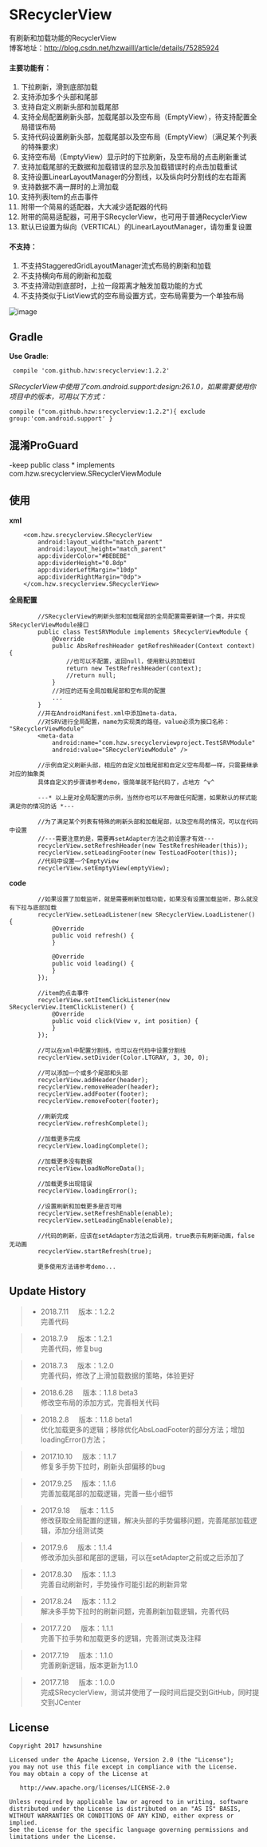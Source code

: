 ﻿# SRecyclerView
有刷新和加载功能的RecyclerView</br>
博客地址：http://blog.csdn.net/hzwailll/article/details/75285924

#### 主要功能有：
1. 下拉刷新，滑到底部加载
2. 支持添加多个头部和尾部
3. 支持自定义刷新头部和加载尾部
4. 支持全局配置刷新头部，加载尾部以及空布局（EmptyView），待支持配置全局错误布局
5. 支持代码设置刷新头部，加载尾部以及空布局（EmptyView）（满足某个列表的特殊要求）
6. 支持空布局（EmptyView）显示时的下拉刷新，及空布局的点击刷新重试
7. 支持加载尾部的无数据和加载错误的显示及加载错误时的点击加载重试
8. 支持设置LinearLayoutManager的分割线，以及纵向时分割线的左右距离
9. 支持数据不满一屏时的上滑加载
10. 支持列表Item的点击事件
11. 附带一个简易的适配器，大大减少适配器的代码
12. 附带的简易适配器，可用于SRecyclerView，也可用于普通RecyclerView
13. 默认已设置为纵向（VERTICAL）的LinearLayoutManager，请勿重复设置

#### 不支持：
1. 不支持StaggeredGridLayoutManager流式布局的刷新和加载
2. 不支持横向布局的刷新和加载
3. 不支持滑动到底部时，上拉一段距离才触发加载功能的方式
4. 不支持类似于ListView式的空布局设置方式，空布局需要为一个单独布局


![image](https://github.com/HzwSunshine/SRecyclerView/blob/master/srecyclerview.gif)


##  Gradle
**Use Gradle**:&nbsp;&nbsp;&nbsp;&nbsp;

     compile 'com.github.hzw:srecyclerview:1.2.2'


*SRecyclerView中使用了com.android.support:design:26.1.0，如果需要使用你项目中的版本，可用以下方式：*

    compile ("com.github.hzw:srecyclerview:1.2.2"){ exclude group:'com.android.support' }



## 混淆ProGuard
-keep public class * implements com.hzw.srecyclerview.SRecyclerViewModule


## 使用
**xml**

```
    <com.hzw.srecyclerview.SRecyclerView
        android:layout_width="match_parent"
        android:layout_height="match_parent"
        app:dividerColor="#BEBEBE"
        app:dividerHeight="0.8dp"
        app:dividerLeftMargin="10dp"
        app:dividerRightMargin="0dp">
    </com.hzw.srecyclerview.SRecyclerView>
```
**全局配置**

```
        //SRecyclerView的刷新头部和加载尾部的全局配置需要新建一个类，并实现SRecyclerViewModule接口
        public class TestSRVModule implements SRecyclerViewModule {
            @Override
            public AbsRefreshHeader getRefreshHeader(Context context) {
                //也可以不配置，返回null，使用默认的加载UI
                return new TestRefreshHeader(context);
                //return null;
            }
            //对应的还有全局加载尾部和空布局的配置
            ...
        }
        //并在AndroidManifest.xml中添加meta-data，
        //对SRV进行全局配置，name为实现类的路径，value必须为接口名称： "SRecyclerViewModule"
        <meta-data
            android:name="com.hzw.srecyclerviewproject.TestSRVModule"
            android:value="SRecyclerViewModule" />

        //示例自定义刷新头部，相应的自定义加载尾部和自定义空布局都一样，只需要继承对应的抽象类
        具体自定义的步骤请参考demo，很简单就不贴代码了，占地方 ^v^

        ---* 以上是对全局配置的示例，当然你也可以不用做任何配置，如果默认的样式能满足你的情况的话 *---

        //为了满足某个列表有特殊的刷新头部和加载尾部，以及空布局的情况，可以在代码中设置
        //---需要注意的是，需要再setAdapter方法之前设置才有效---
        recyclerView.setRefreshHeader(new TestRefreshHeader(this));
        recyclerView.setLoadingFooter(new TestLoadFooter(this));
        //代码中设置一个EmptyView
        recyclerView.setEmptyView(emptyView);
```



**code**

```
        //如果设置了加载监听，就是需要刷新加载功能，如果没有设置加载监听，那么就没有下拉与底部加载
        recyclerView.setLoadListener(new SRecyclerView.LoadListener() {
            @Override
            public void refresh() {
            }

            @Override
            public void loading() {
            }
        });

        //item的点击事件
        recyclerView.setItemClickListener(new SRecyclerView.ItemClickListener() {
            @Override
            public void click(View v, int position) {
            }
        });

        //可以在xml中配置分割线，也可以在代码中设置分割线
        recyclerView.setDivider(Color.LTGRAY, 3, 30, 0);

        //可以添加一个或多个尾部和头部
        recyclerView.addHeader(header);
        recyclerView.removeHeader(header);
        recyclerView.addFooter(footer);
        recyclerView.removeFooter(footer);

        //刷新完成
        recyclerView.refreshComplete();

        //加载更多完成
        recyclerView.loadingComplete();

        //加载更多没有数据
        recyclerView.loadNoMoreData();

        //加载更多出现错误
        recyclerView.loadingError();

        //设置刷新和加载更多是否可用
        recyclerView.setRefreshEnable(enable);
        recyclerView.setLoadingEnable(enable);

        //代码的刷新，应该在setAdapter方法之后调用，true表示有刷新动画，false无动画
        recyclerView.startRefresh(true);

        更多使用方法请参考demo...
```





## Update History

> * 2018.7.11     &nbsp;&nbsp;&nbsp;&nbsp;版本：1.2.2 </br>
完善代码

> * 2018.7.9     &nbsp;&nbsp;&nbsp;&nbsp;版本：1.2.1 </br>
完善代码，修复bug

> * 2018.7.3     &nbsp;&nbsp;&nbsp;&nbsp;版本：1.2.0 </br>
完善代码，修改了上滑加载数据的策略，体验更好

> * 2018.6.28     &nbsp;&nbsp;&nbsp;&nbsp;版本：1.1.8 beta3 </br>
修改空布局的添加方式，完善相关代码

> * 2018.2.8     &nbsp;&nbsp;&nbsp;&nbsp;版本：1.1.8 beta1 </br>
优化加载更多的逻辑；移除优化AbsLoadFooter的部分方法；增加loadingError()方法；

> * 2017.10.10     &nbsp;&nbsp;&nbsp;&nbsp;版本：1.1.7 </br>
修复多手势下拉时，刷新头部偏移的bug

> * 2017.9.25     &nbsp;&nbsp;&nbsp;&nbsp;版本：1.1.6 </br>
完善加载尾部的加载逻辑，完善一些小细节

> * 2017.9.18     &nbsp;&nbsp;&nbsp;&nbsp;版本：1.1.5 </br>
修改获取全局配置的逻辑，解决头部的手势偏移问题，完善尾部加载逻辑，添加分组测试类

> * 2017.9.6     &nbsp;&nbsp;&nbsp;&nbsp;版本：1.1.4 </br>
修改添加头部和尾部的逻辑，可以在setAdapter之前或之后添加了

> * 2017.8.30    &nbsp;&nbsp;&nbsp;&nbsp;版本：1.1.3 </br>
完善自动刷新时，手势操作可能引起的刷新异常

> * 2017.8.24    &nbsp;&nbsp;&nbsp;&nbsp;版本：1.1.2 </br>
解决多手势下拉时的刷新问题，完善刷新加载逻辑，完善代码

> * 2017.7.20    &nbsp;&nbsp;&nbsp;&nbsp;版本：1.1.1 </br>
完善下拉手势和加载更多的逻辑，完善测试类及注释

> * 2017.7.19    &nbsp;&nbsp;&nbsp;&nbsp;版本：1.1.0 </br>
完善刷新逻辑，版本更新为1.1.0

> * 2017.7.18    &nbsp;&nbsp;&nbsp;&nbsp;版本：1.0.0 </br>
完成SRecyclerView，测试并使用了一段时间后提交到GitHub，同时提交到JCenter

License
-------

    Copyright 2017 hzwsunshine

    Licensed under the Apache License, Version 2.0 (the "License");
    you may not use this file except in compliance with the License.
    You may obtain a copy of the License at

       http://www.apache.org/licenses/LICENSE-2.0

    Unless required by applicable law or agreed to in writing, software
    distributed under the License is distributed on an "AS IS" BASIS,
    WITHOUT WARRANTIES OR CONDITIONS OF ANY KIND, either express or implied.
    See the License for the specific language governing permissions and
    limitations under the License.

